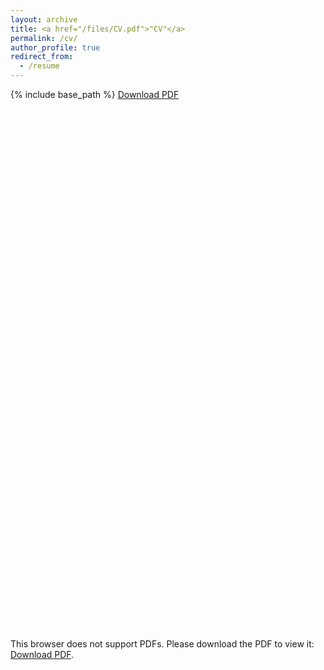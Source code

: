 ```yaml
---
layout: archive
title: <a href="/files/CV.pdf">"CV"</a>
permalink: /cv/
author_profile: true
redirect_from:
  - /resume
---
```


{% include base_path %}
<a href="/files/CV.pdf">Download PDF</a>
<object data="/files/CV.pdf" type="application/pdf" width="600" height="848">
    <embed src="/files/CV.pdf" width="600px" height="848px" />
        <p>This browser does not support PDFs. Please download the PDF to view it: 
        <a href="/files/CV.pdf">Download PDF</a>.</p>
    </embed></object>